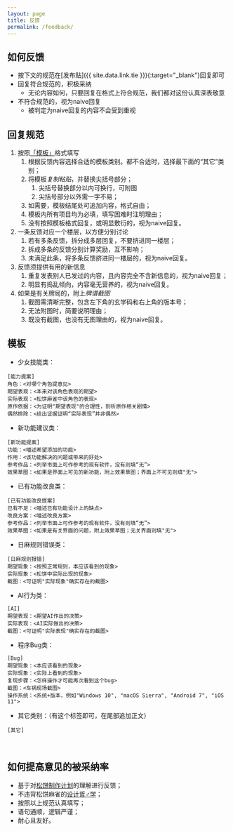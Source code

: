 ```yaml
---
layout: page
title: 反馈
permalink: /feedback/
---
```


## 如何反馈

- 按下文的规范在[发布贴]({{ site.data.link.tie }}){:target="_blank"}回复即可
- 回复符合规范的，积极采纳
  - 无论内容如何，只要回复在格式上符合规范，我们都对这份认真深表敬意
- 不符合规范的，视为naive回复
  - 被判定为naive回复的内容不会受到重视

## 回复规范

1. 按照[「模板」](#template)格式填写
    1. 根据反馈内容选择合适的模板类别。都不合适时，选择最下面的“其它”类别；
    1. 将模板*复制粘贴*，并替换尖括号部分；
        1. 尖括号替换部分以内可换行，可附图
        1. 尖括号部分以外需一字不易；
    1. 如需要，模板结尾处可追加内容，格式自由；
    1. 模板内所有项目均为必填，填写困难时注明理由；
    1. 没有按照模板格式回复，或明显敷衍的，视为naive回复。
2. 一条反馈对应一个楼层，以方便分别讨论
    1. 若有多条反馈，拆分成多层回复，不要挤进同一楼层；
    1. 拆成多条的反馈分别计算奖励，互不影响；
    1. 未满足此条，将多条反馈挤进同一楼层的，视为naive回复。
3. 反馈须提供有用的新信息
    1. 重复发表别人已发过的内容，且内容完全不含新信息的，视为naive回复；
    1. 明显有捣乱倾向，内容毫无营养的，视为naive回复。
4. 如果是有关牌局的，附上*牌谱截图*
    1. 截图需清晰完整，包含左下角的玄学码和右上角的版本号；
    1. 无法附图时，简要说明理由；
    1. 既没有截图，也没有无图理由的，视为naive回复。


## <a name="template"></a>模板

- 少女技能类：
```
[能力提案]
角色：<对哪个角色提意见>
期望表现：<本来对该角色表现的期望>
实际表现：<松饼麻雀中该角色的表现>
原作依据：<为证明"期望表现"的合理性，剖析原作相关剧情>
偶然排除：<给出证据证明“实际表现”并非偶然>
```
- 新功能建议类：
```
[新功能提案]
功能：<喵述希望添加的功能>
作用：<该功能解决的问题或带来的好处>
参考作品：<列举市面上可作参考的现有软件，没有则填“无”>
效果草图：<如果是界面上可见的新功能，附上效果草图；界面上不可见则填"无">
```
- 已有功能改良类：
```
[已有功能改良提案]
已有不足：<喵述已有功能设计上的缺点>
改良方案：<喵述改良方案>
参考作品：<列举市面上可作参考的现有软件，没有则填“无”>
效果草图：<如果是有关界面的问题，附上效果草图；无关界面则填"无">
```
- 日麻规则错误类：
```
[日麻规则报错]
期望现象：<按照正常规则，本应该看到的现象>
实际现象：<松饼中实际出现的现象>
截图：<可证明"实际现象"确实存在的截图>
```
- AI行为类：
```
[AI]
期望表现：<期望AI作出的决策>
实际表现：<AI实际做出的决策>
截图：<可证明"实际表现"确实存在的截图>
```
- 程序Bug类：
```
[Bug]
期望现象：<本应该看到的现象>
实际现象：<实际上看到的现象>
复现步骤：<怎样操作才可能再次看到这个bug>
截图：<车祸现场截图>
操作系统：<系统+版本，例如"Windows 10", "macOS Sierra", "Android 7", "iOS 11">
```
- 其它类别：（有这个标签即可，在尾部追加正文）
```
[其它]
```


<br />

## 如何提高意见的被采纳率

- 基于对[松饼制作计划](/docs/target/)的理解进行反馈；
- 不违背松饼麻雀的[设计哲♂学](/docs/phil/)；
- 按照以上规范认真填写；
- 语句通顺，逻辑严谨；
- 耐心且友好。

